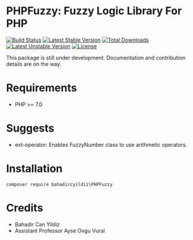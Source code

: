 PHPFuzzy: Fuzzy Logic Library For PHP 
=======================

[![Build Status](https://travis-ci.org/bahadircyildiz/PHPFuzzy.svg?branch=master)](https://travis-ci.org/bahadircyildiz/PHPFuzzy)
[![Latest Stable Version](https://poser.pugx.org/bahadircyildiz/phpfuzzy/v/stable)](https://packagist.org/packages/bahadircyildiz/phpfuzzy)
[![Total Downloads](https://poser.pugx.org/bahadircyildiz/phpfuzzy/downloads)](https://packagist.org/packages/bahadircyildiz/phpfuzzy)
[![Latest Unstable Version](https://poser.pugx.org/bahadircyildiz/phpfuzzy/v/unstable)](https://packagist.org/packages/bahadircyildiz/phpfuzzy)
[![License](https://poser.pugx.org/bahadircyildiz/phpfuzzy/license)](https://packagist.org/packages/bahadircyildiz/phpfuzzy)


This package is still under development. Documentation and contribution details are on the way. 


Requirements
============

* PHP >= 7.0

Suggests
============

* ext-operator: Enables FuzzyNumber class to use arithmetic operators. 

Installation
============

    composer require bahadircyildiz\PHPFuzzy


Credits
=======

* Bahadir Can Yildiz
* Assistant Professor Ayse Ovgu Vural